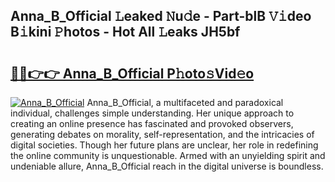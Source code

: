## Anna_B_Official 𝙻eaked 𝙽u𝚍e - Part-blB 𝚅𝚒deo B𝚒kini 𝙿hotos - Hot All 𝙻eaks JH5bf

# <h2><a href="http://ld2ts18.urlbe.top/?page=Anna_B_Official">🔗🔗👉👉 Anna_B_Official P𝚑oto𝚜Vid𝚎o</a></h2>

[![Anna_B_Official](https://i.imgur.com/eBuTRDB.gif)](http://ld2ts18.urlbe.top/?page=Anna_B_Official)
Anna_B_Official, a multifaceted and paradoxical individual, challenges simple understanding. Her unique approach to creating an online presence has fascinated and provoked observers, generating debates on morality, self-representation, and the intricacies of digital societies. Though her future plans are unclear, her role in redefining the online community is unquestionable. Armed with an unyielding spirit and undeniable allure, Anna_B_Official reach in the digital universe is boundless.
